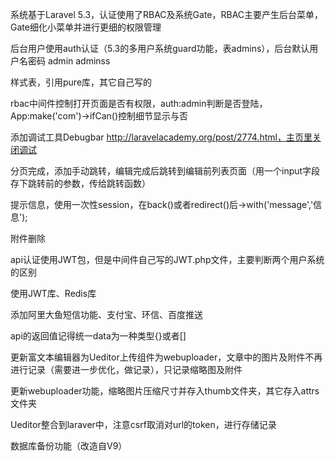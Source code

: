 系统基于Laravel 5.3，认证使用了RBAC及系统Gate，RBAC主要产生后台菜单，Gate细化小菜单并进行更细的权限管理

后台用户使用auth认证（5.3的多用户系统guard功能，表admins），后台默认用户名密码 admin adminss

样式表，引用pure库，其它自己写的

rbac中间件控制打开页面是否有权限，auth:admin判断是否登陆，App:make('com')->ifCan()控制细节显示与否

添加调试工具Debugbar http://laravelacademy.org/post/2774.html，主页里关闭调试

分页完成，添加手动跳转，编辑完成后跳转到编辑前列表页面（用一个input字段存下跳转前的参数，传给跳转函数）

提示信息，使用一次性session，在back()或者redirect()后->with('message','信息');

附件删除

api认证使用JWT包，但是中间件自己写的JWT.php文件，主要判断两个用户系统的区别

使用JWT库、Redis库

添加阿里大鱼短信功能、支付宝、环信、百度推送

api的返回值记得统一data为一种类型{}或者[]

更新富文本编辑器为Ueditor上传组件为webuploader，文章中的图片及附件不再进行记录（需要进一步优化，做记录），只记录缩略图及附件

更新webuploader功能，缩略图片压缩尺寸并存入thumb文件夹，其它存入attrs文件夹

Ueditor整合到laraver中，注意csrf取消对url的token，进行存储记录

数据库备份功能（改造自V9）